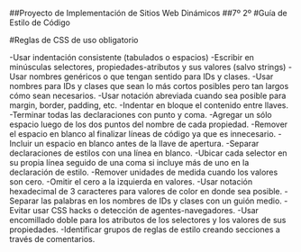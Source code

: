 ##Proyecto de Implementación de Sitios Web Dinámicos
##7º 2º
#Guía de Estilo de Código


#Reglas de CSS de uso obligatorio

-Usar indentación consistente (tabulados o espacios)
-Escribir en minúsculas selectores, propiedades-atributos y sus valores (salvo strings)
-Usar nombres genéricos o que tengan sentido para IDs y clases.
-Usar nombres para IDs y clases que sean lo más cortos posibles pero tan largos cómo sean necesarios.
-Usar notación abreviada cuando sea posible para margin, border, padding, etc.
-Indentar en bloque el contenido entre llaves.
-Terminar todas las declaraciones con punto y coma.
-Agregar un sólo espacio luego de los dos puntos del nombre de cada propiedad.
-Remover el espacio en blanco al finalizar líneas de código ya que es innecesario.
-Incluir un espacio en blanco antes de la llave de apertura.
-Separar declaraciones de estilos con una línea en blanco.
-Ubicar cada selector en su propia línea seguido de una coma si incluye más de uno en la declaración de estilo.
-Remover unidades de medida cuando los valores son cero.
-Omitir el cero a la izquierda en valores.
-Usar notación hexadecimal de 3 caracteres para valores de color en donde sea posible.
-Separar las palabras en los nombres de IDs y clases con un guión medio.
-Evitar usar CSS hacks o detección de agentes-navegadores.
-Usar encomillado doble para los atributos de los selectores y los valores de sus propiedades.
-Identificar grupos de reglas de estilo creando secciones a través de comentarios.
